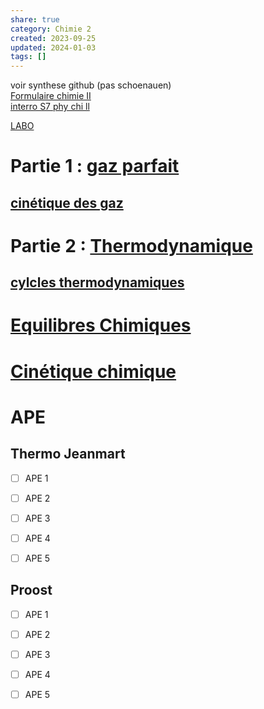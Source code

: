 ```yaml
---  
share: true  
category: Chimie 2  
created: 2023-09-25  
updated: 2024-01-03  
tags: []  
---  
```

  
voir synthese github (pas schoenauen)  
[Formulaire chimie II](Formulaire%20chimie%20II.md)  
[interro S7 phy chi ll](interro%20S7%20phy%20chi%20ll.md)  
  
[LABO](LABO.md)  
  
# Partie 1 : [gaz parfait](gaz%20parfait.md)  
## [cinétique des gaz](cin%C3%A9tique%20des%20gaz.md)  
  
# Partie 2 : [Thermodynamique](Thermodynamique.md)  
## [cylcles thermodynamiques](cylcles%20thermodynamiques.md)  
  
# [Equilibres Chimiques](Equilibres%20Chimiques.md)  
  
# [Cinétique chimique](Cin%C3%A9tique%20chimique.md)  
  
  
# APE  
## Thermo Jeanmart  
  
- [ ] APE 1  
  
- [ ] APE 2  
  
- [ ] APE 3  
  
- [ ] APE 4  
  
- [ ] APE 5  
## Proost  
  
- [ ] APE 1  
  
- [ ] APE 2  
  
- [ ] APE 3  
  
- [ ] APE 4  
  
- [ ] APE 5  
